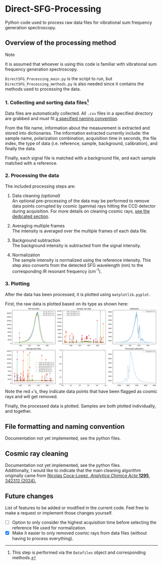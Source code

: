 # Direct-SFG-Processing
Python code used to process raw data files for vibrational sum frequency generation spectroscopy.

## Overview of the processing method
> [!NOTE]
> It is assumed that whoever is using this code is familiar with vibrational sum frequency generation spectroscopy.

`DirectSFG_Processing_main.py` is the script to run, but `DirectSFG_Processing_methods.py` is also needed since it contains the methods used to processing the data.

### 1. Collecting and sorting data files[^1]
[^1]: This step is performed via the `Datafiles` object and corresponding methods.

Data files are automatically collected. All `.csv` files in a specified directory are grabbed and must fit [a specified naming convention](#file-formatting-and-naming-convention).

From the file name, information about the measurement is extracted and stored into dictionaries. The information extracted currently include: the sample name, polarization combination, acquisition time in seconds, the file index, the type of data (i.e. reference, sample, background, calibration), and finally the data.

Finally, each signal file is matched with a background file, and each sample matched with a reference.

### 2. Processing the data

The included processing steps are:
1. Data cleaning _(optional)_\
An optional pre-processing of the data may be performed to remove data points corrupted by cosmic (gamma) rays hitting the CCD detector during acquisition.
For more details on cleaning cosmic rays, [see the dedicated section](#cosmic-ray-cleaning).

2. Averaging multiple frames\
The intensity is averaged over the multiple frames of each data file.

3. Background subtraction\
The background intensity is subtracted from the signal intensity.

4. Normalization\
The sample intensity is normalized using the reference intensity. This step also converts from the detected SFG wavelength (nm) to the corresponding IR resonant frequency (cm<sup>-1</sup>).

### 3. Plotting

After the data has been processed, it is plotted using `matplotlib.pyplot`.

First, the raw data is plotted based on its type as shown here:\
![Example Image](example%20output%201.png)\
Note the red `x`'s, they indicate data points that have been flagged as cosmic rays and will get removed.

Finally, the processed data is plotted. Samples are both plotted individually, and together.

## File formatting and naming convention

Documentation not yet implemented, see the python files.

## Cosmic ray cleaning

Documentation not yet implemented, see the python files.\
Additionally, I would like to indicate that the main cleaning algorithm originally came from [Nicolas Coca-Lopez, _Analytica Chimica Acta_ **1295**, 342312 (2024).](https://doi.org/10.1016/j.aca.2024.342312)

## Future changes
List of features to be added or modified in the current code. Feel free to make a request or implement those changes yourself.
- [ ] Option to only consider the highest acquisition time before selecting the reference file used for normalization.
- [x] Make it easier to only removed cosmic rays from data files (without having to process everything).
